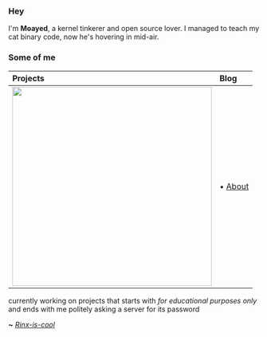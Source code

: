 ### Hey

I'm **Moayed**, a kernel tinkerer and open source lover. I managed to teach my cat binary code, now he's hovering in mid-air.

### Some of me
|     **Projects**     |      **Blog**        |
| :-------------------- | :-------------------- |
| <img src="https://github.com/0xRinx/0xRinx/assets/96206184/9c1171c9-8962-40ed-8e41-8fae08cd43b8" width="400"> |<!-- blog starts -->• [About](https://0xrinx.github.io/about/)<!-- blog ends --> 

currently working on projects that starts with _for educational purposes only_ and ends with me politely asking a server for its password

**~** [_Rinx-is-cool_](https://0xrinx.github.io/)
